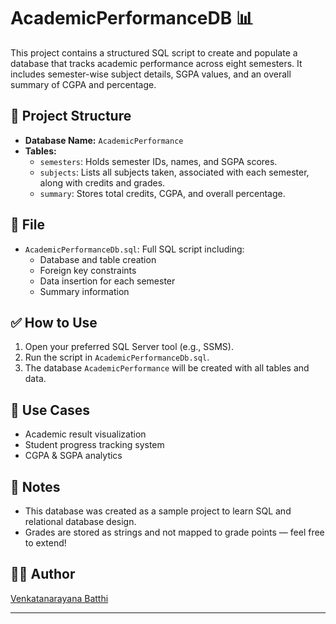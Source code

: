 # AcademicPerformanceDB 📊

This project contains a structured SQL script to create and populate a database that tracks academic performance across eight semesters. It includes semester-wise subject details, SGPA values, and an overall summary of CGPA and percentage.

## 📂 Project Structure

- **Database Name:** `AcademicPerformance`
- **Tables:**
  - `semesters`: Holds semester IDs, names, and SGPA scores.
  - `subjects`: Lists all subjects taken, associated with each semester, along with credits and grades.
  - `summary`: Stores total credits, CGPA, and overall percentage.

## 📄 File

- `AcademicPerformanceDb.sql`: Full SQL script including:
  - Database and table creation
  - Foreign key constraints
  - Data insertion for each semester
  - Summary information

## ✅ How to Use

1. Open your preferred SQL Server tool (e.g., SSMS).
2. Run the script in `AcademicPerformanceDb.sql`.
3. The database `AcademicPerformance` will be created with all tables and data.

## 🚀 Use Cases

- Academic result visualization
- Student progress tracking system
- CGPA & SGPA analytics

## 📌 Notes

- This database was created as a sample project to learn SQL and relational database design.
- Grades are stored as strings and not mapped to grade points — feel free to extend!

## 🧑‍💻 Author

[Venkatanarayana Batthi](https://github.com/Venkatanarayana-batthi)

---
